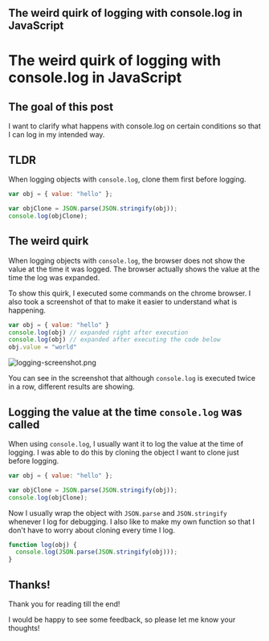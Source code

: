 ## The weird quirk of logging with console.log in JavaScript

# The weird quirk of logging with console.log in JavaScript

## The goal of this post
I want to clarify what happens with console.log on certain conditions so that I can log in my intended way.

## TLDR
When logging objects with `console.log`, clone them first before logging.
```javascript
var obj = { value: "hello" };

var objClone = JSON.parse(JSON.stringify(obj));
console.log(objClone);
```

## The weird quirk
When logging objects with `console.log`, the browser does not show the value at the time it was logged. The browser actually shows the value at the time the log was expanded. 

To show this quirk, I executed some commands on the chrome browser. I also took a screenshot of that to make it easier to understand what is happening. 

```javascript
var obj = { value: "hello" }
console.log(obj) // expanded right after execution
console.log(obj) // expanded after executing the code below
obj.value = "world"
```

![logging-screenshot.png](https://cdn.hashnode.com/res/hashnode/image/upload/v1627733964148/1lhsBDL7t.png)

You can see in the screenshot that although `console.log` is executed twice in a row, different results are showing.

## Logging the value at the time `console.log` was called
When using `console.log`, I usually want it to log the value at the time of logging. I was able to do this by cloning the object I want to clone just before logging. 

```javascript
var obj = { value: "hello" };

var objClone = JSON.parse(JSON.stringify(obj));
console.log(objClone);
```

Now I usually wrap the object with `JSON.parse` and `JSON.stringify` whenever I log for debugging. I also like to make my own function so that I don't have to worry about cloning every time I log.

```javascript
function log(obj) {
  console.log(JSON.parse(JSON.stringify(obj)));
}
```

## Thanks!
Thank you for reading till the end!

I would be happy to see some feedback, so please let me know your thoughts!